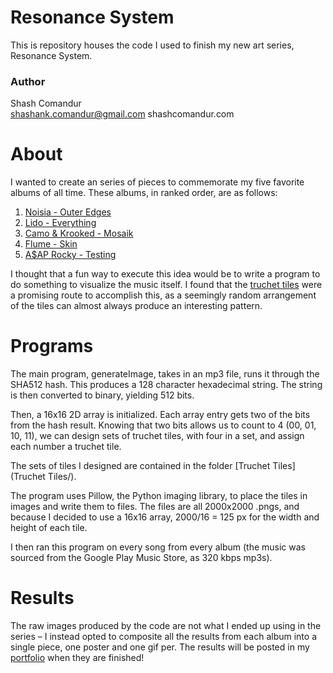 # Resonance System
This is repository houses the code I used to finish my new art series, Resonance System.

### Author
Shash Comandur  
shashank.comandur@gmail.com
shashcomandur.com

# About
I wanted to create an series of pieces to commemorate my five favorite albums of all time. These albums, in ranked
order, are as follows:

1. [Noisia - Outer Edges](https://open.spotify.com/album/73TmwDD6mBOZh6sF9sKXZo?si=sEck0GHTSfG60NGug_0tPQ)
2. [Lido - Everything](https://open.spotify.com/album/78VgrlxNqlGg3ApYVdQHyM?si=DFmoTUNWQbKUVpOIbenrTw)
3. [Camo & Krooked - Mosaik](https://open.spotify.com/album/1miPtr5WVeMoYFvu0RZ6Mc?si=NzHVu0XLQw2Ve0TaSzHJQQ)
4. [Flume - Skin](https://open.spotify.com/album/4NZWRpoMuXaHU7csTjWdB5?si=RbSVDggmTqOstWr7P6dJng)
5. [A$AP Rocky - Testing](https://open.spotify.com/album/3MATDdrpHmQCmuOcozZjDa?si=8YCnrzwuRB2YDpLL-721AA)

I thought that a fun way to execute this idea would be to write a program to do something to visualize the music itself.
I found that the [truchet tiles](https://en.wikipedia.org/wiki/Truchet_tiles) were a promising route to accomplish this, as a
seemingly random arrangement of the tiles can almost always produce an interesting pattern. 


# Programs
The main program, generateImage, takes in an mp3 file, runs it through the SHA512 hash. This produces 
a 128 character hexadecimal string. The string is then converted to binary, yielding 512 bits. 

Then, a 16x16 2D array is initialized. Each array entry gets two of the bits from the hash result.
Knowing that two bits allows us to count to 4 (00, 01, 10, 11), we can design sets of truchet tiles,
with four in a set, and assign each number a truchet tile. 

The sets of tiles I designed are contained in the folder [Truchet Tiles](Truchet Tiles/). 

The program uses Pillow, the Python imaging library, to place the tiles in images and write them to files. 
The files are all 2000x2000 .pngs, and because I decided to use a 16x16 array, 2000/16 = 125 px for the width
and height of each tile. 

I then ran this program on every song from every album (the music was sourced from the Google Play Music Store, as 320 kbps mp3s).

# Results
The raw images produced by the code are not what I ended up using in the series – I instead opted to composite all the results from
each album into a single piece, one poster and one gif per. The results will be posted in my [portfolio](http://shashcomandur.com/pages/portfolio.html) when they are finished!
 
